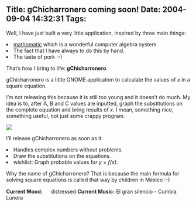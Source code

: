 Title: gChicharronero coming soon!
Date: 2004-09-04 14:32:31
Tags: 
---
<p>Well, I have just built a very little application, inspired by three main things:
</p>
<li>
<a href="http://www.mathomatic.org/">mathomatic</a> which is a wonderful computer algebra system.</li>
<li>The fact that I have always to do this by hand.</li>
<li>The taste of pork :-)

That&#8217;s how I bring to life: <strong>gChicharronero</strong>.

gChicharronero is a little GNOME application to calculate the values of <em>x</em> in a square equation.

I&#8217;m not releasing this because it is still too young and it doesn&#8217;t do much. My idea is to, after A, B and C values are inputted, graph the substitutions on the complete equation and bring results of <em>x</em>. I mean, something nice, something useful, not just some crappy program.

<a href="http://www.damog.net/files/gChicharronero.png"><img src="http://www.damog.net/files/gChicharronero-thumb.png"/></a>

I&#8217;ll release gChicharronero as soon as it:</li>
<li>Handles complex numbers without problems.</li>
<li>Draw the substitutions on the equations.</li>
<li>wishlist: Graph probable values for <em>y = f(x)</em>.

Why the name of gChicharronero? That is because the main formula for solving square equations is called that way by children in Mexico :-)</li>
<strong>Current Mood:</strong> <img width="15" height="15" src="http://stat.livejournal.com/img/mood/growf/smileys/worried.gif"/> distressed
<strong>Current Music:</strong> El gran silencio - Cumbia Lunera
